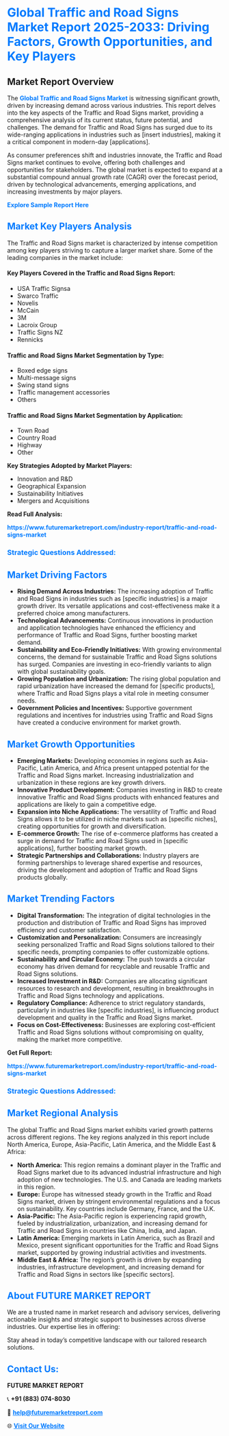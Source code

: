<h1 style="color: #007BFF;">Global Traffic and Road Signs Market Report 2025-2033: Driving Factors, Growth Opportunities, and Key Players</h1>

<section id="overview">
<h2>Market Report Overview</h2>
<p>The <a href="https://www.futuremarketreport.com/industry-report/traffic-and-road-signs-market" style="color: #007BFF; text-decoration: none;"><strong>Global Traffic and Road Signs Market</strong></a> is witnessing significant growth, driven by increasing demand across various industries. This report delves into the key aspects of the Traffic and Road Signs market, providing a comprehensive analysis of its current status, future potential, and challenges. The demand for Traffic and Road Signs has surged due to its wide-ranging applications in industries such as [insert industries], making it a critical component in modern-day [applications].</p>
<p>As consumer preferences shift and industries innovate, the Traffic and Road Signs market continues to evolve, offering both challenges and opportunities for stakeholders. The global market is expected to expand at a substantial compound annual growth rate (CAGR) over the forecast period, driven by technological advancements, emerging applications, and increasing investments by major players.</p>
</section>

<section id="overview">
<p><a href="https://www.futuremarketreport.com/request-sample/reportId=55925" style="color: #007BFF; text-decoration: none;"><strong>Explore Sample Report Here</strong></a></p>
</section>

<section id="key-players">
<h2 style="color: #007BFF;">Market Key Players Analysis</h2>
<p>The Traffic and Road Signs market is characterized by intense competition among key players striving to capture a larger market share. Some of the leading companies in the market include:</p>
<h4>Key Players Covered in the Traffic and Road Signs Report:</h4>
<ul><li>USA Traffic Signsa</li><li>Swarco Traffic</li><li>Novelis</li><li>McCain</li><li>3M</li><li>Lacroix Group</li><li>Traffic Signs NZ</li><li>Rennicks</li></ul>
<h4>Traffic and Road Signs Market Segmentation by Type:</h4>
<ul><li>Boxed edge signs</li><li>Multi-message signs</li><li>Swing stand signs</li><li>Traffic management accessories</li><li>Others</li></ul>

<h4>Traffic and Road Signs Market Segmentation by Application:</h4>
<ul><li>Town Road</li><li>Country Road</li><li>Highway</li><li>Other</li></ul>
<p><strong>Key Strategies Adopted by Market Players:</strong></p>
<ul>
<li>Innovation and R&D</li>
<li>Geographical Expansion</li>
<li>Sustainability Initiatives</li>
<li>Mergers and Acquisitions</li>
</ul>
</section>

<section>
<p><strong>Read Full Analysis: </strong></p><a href="https://www.futuremarketreport.com/industry-report/traffic-and-road-signs-market" style="color: #007BFF; text-decoration: none;"><strong>https://www.futuremarketreport.com/industry-report/traffic-and-road-signs-market</strong></a>
<h3 style="color: #007BFF;">Strategic Questions Addressed:</h3>
</section>

<section id="driving-factors">
<h2 style="color: #007BFF;">Market Driving Factors</h2>
<ul>
<li><strong>Rising Demand Across Industries:</strong> The increasing adoption of Traffic and Road Signs in industries such as [specific industries] is a major growth driver. Its versatile applications and cost-effectiveness make it a preferred choice among manufacturers.</li>
<li><strong>Technological Advancements:</strong> Continuous innovations in production and application technologies have enhanced the efficiency and performance of Traffic and Road Signs, further boosting market demand.</li>
<li><strong>Sustainability and Eco-Friendly Initiatives:</strong> With growing environmental concerns, the demand for sustainable Traffic and Road Signs solutions has surged. Companies are investing in eco-friendly variants to align with global sustainability goals.</li>
<li><strong>Growing Population and Urbanization:</strong> The rising global population and rapid urbanization have increased the demand for [specific products], where Traffic and Road Signs plays a vital role in meeting consumer needs.</li>
<li><strong>Government Policies and Incentives:</strong> Supportive government regulations and incentives for industries using Traffic and Road Signs have created a conducive environment for market growth.</li>
</ul>
</section>

<section id="growth-opportunities">
<h2 style="color: #007BFF;">Market Growth Opportunities</h2>
<ul>
<li><strong>Emerging Markets:</strong> Developing economies in regions such as Asia-Pacific, Latin America, and Africa present untapped potential for the Traffic and Road Signs market. Increasing industrialization and urbanization in these regions are key growth drivers.</li>
<li><strong>Innovative Product Development:</strong> Companies investing in R&D to create innovative Traffic and Road Signs products with enhanced features and applications are likely to gain a competitive edge.</li>
<li><strong>Expansion into Niche Applications:</strong> The versatility of Traffic and Road Signs allows it to be utilized in niche markets such as [specific niches], creating opportunities for growth and diversification.</li>
<li><strong>E-commerce Growth:</strong> The rise of e-commerce platforms has created a surge in demand for Traffic and Road Signs used in [specific applications], further boosting market growth.</li>
<li><strong>Strategic Partnerships and Collaborations:</strong> Industry players are forming partnerships to leverage shared expertise and resources, driving the development and adoption of Traffic and Road Signs products globally.</li>
</ul>
</section>

<section id="trending-factors">
<h2 style="color: #007BFF;">Market Trending Factors</h2>
<ul>
<li><strong>Digital Transformation:</strong> The integration of digital technologies in the production and distribution of Traffic and Road Signs has improved efficiency and customer satisfaction.</li>
<li><strong>Customization and Personalization:</strong> Consumers are increasingly seeking personalized Traffic and Road Signs solutions tailored to their specific needs, prompting companies to offer customizable options.</li>
<li><strong>Sustainability and Circular Economy:</strong> The push towards a circular economy has driven demand for recyclable and reusable Traffic and Road Signs solutions.</li>
<li><strong>Increased Investment in R&D:</strong> Companies are allocating significant resources to research and development, resulting in breakthroughs in Traffic and Road Signs technology and applications.</li>
<li><strong>Regulatory Compliance:</strong> Adherence to strict regulatory standards, particularly in industries like [specific industries], is influencing product development and quality in the Traffic and Road Signs market.</li>
<li><strong>Focus on Cost-Effectiveness:</strong> Businesses are exploring cost-efficient Traffic and Road Signs solutions without compromising on quality, making the market more competitive.</li>
</ul>
</section>

<section>
<p><strong>Get Full Report: </strong></p><a href="https://www.futuremarketreport.com/industry-report/traffic-and-road-signs-market" style="color: #007BFF; text-decoration: none;"><strong>https://www.futuremarketreport.com/industry-report/traffic-and-road-signs-market</strong></a>
<h3 style="color: #007BFF;">Strategic Questions Addressed:</h3>
</section>


<section id="regional-analysis">
<h2 style="color: #007BFF;">Market Regional Analysis</h2>
<p>The global Traffic and Road Signs market exhibits varied growth patterns across different regions. The key regions analyzed in this report include North America, Europe, Asia-Pacific, Latin America, and the Middle East & Africa:</p>
<ul>
<li><strong>North America:</strong> This region remains a dominant player in the Traffic and Road Signs market due to its advanced industrial infrastructure and high adoption of new technologies. The U.S. and Canada are leading markets in this region.</li>
<li><strong>Europe:</strong> Europe has witnessed steady growth in the Traffic and Road Signs market, driven by stringent environmental regulations and a focus on sustainability. Key countries include Germany, France, and the U.K.</li>
<li><strong>Asia-Pacific:</strong> The Asia-Pacific region is experiencing rapid growth, fueled by industrialization, urbanization, and increasing demand for Traffic and Road Signs in countries like China, India, and Japan.</li>
<li><strong>Latin America:</strong> Emerging markets in Latin America, such as Brazil and Mexico, present significant opportunities for the Traffic and Road Signs market, supported by growing industrial activities and investments.</li>
<li><strong>Middle East & Africa:</strong> The region’s growth is driven by expanding industries, infrastructure development, and increasing demand for Traffic and Road Signs in sectors like [specific sectors].</li>
</ul>
</section>

<footer>
<h2 style="color: #007BFF;">About FUTURE MARKET REPORT</h2>
<p>We are a trusted name in market research and advisory services, delivering actionable insights and strategic support to businesses across diverse industries. Our expertise lies in offering:</p>

<p>Stay ahead in today’s competitive landscape with our tailored research solutions.</p>

<h2 style="color: #007BFF;">Contact Us:</h2>
<p><strong>FUTURE MARKET REPORT</strong></p>
<p>📞 <strong>+91 (883) 074-8030</strong></p>
<p>📧 <strong><a href="mailto:help@futuremarketreport.com" style="color: #007BFF;">help@futuremarketreport.com</a></strong></p>
<p>🌐 <strong><a href="https://www.futuremarketreport.com/" style="color: #007BFF;">Visit Our Website</a></strong></p>
</footer>